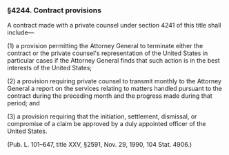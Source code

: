 ### §4244. Contract provisions ###

A contract made with a private counsel under section 4241 of this title shall include—

(1) a provision permitting the Attorney General to terminate either the contract or the private counsel's representation of the United States in particular cases if the Attorney General finds that such action is in the best interests of the United States;

(2) a provision requiring private counsel to transmit monthly to the Attorney General a report on the services relating to matters handled pursuant to the contract during the preceding month and the progress made during that period; and

(3) a provision requiring that the initiation, settlement, dismissal, or compromise of a claim be approved by a duly appointed officer of the United States.

(Pub. L. 101–647, title XXV, §2591, Nov. 29, 1990, 104 Stat. 4906.)